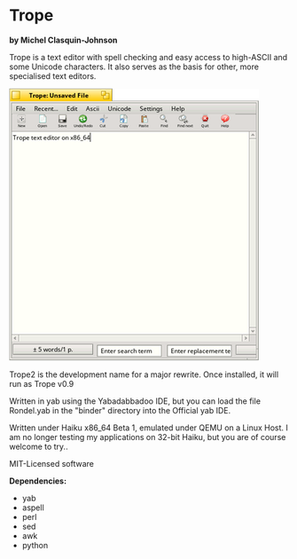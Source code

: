 # Trope
**by Michel Clasquin-Johnson**

Trope is a text editor with spell checking and easy access to high-ASCII and some Unicode characters. It also serves as the basis for other, more specialised text editors.

![Trope](./trope.png)

Trope2 is the development name for a major rewrite. Once installed, it will run as Trope v0.9

Written in yab using the Yabadabbadoo IDE, but you can load the file Rondel.yab in the "binder" directory into the Official yab IDE.

Written under Haiku x86_64 Beta 1, emulated under QEMU on a Linux Host. I am no longer testing my applications on 32-bit Haiku, but you are of course welcome to try..

MIT-Licensed software

**Dependencies:**
* yab
* aspell
* perl
* sed
* awk
* python
